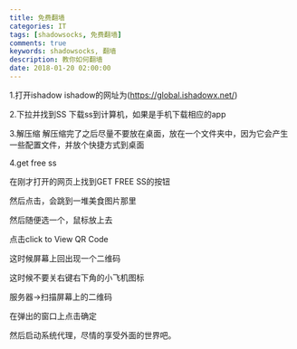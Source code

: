```yaml
---
title: 免费翻墙
categories: IT
tags: [shadowsocks, 免费翻墙]
comments: true
keywords: shadowsocks, 翻墙
description: 教你如何翻墙
date: 2018-01-20 02:00:00
---
```


1.打开ishadow
ishadow的网址为(https://global.ishadowx.net/)

2.下拉并找到SS
下载ss到计算机，如果是手机下载相应的app

3.解压缩
解压缩完了之后尽量不要放在桌面，放在一个文件夹中，因为它会产生一些配置文件，并放个快捷方式到桌面

4.get free ss

在刚才打开的网页上找到GET FREE SS的按钮

然后点击，会跳到一堆美食图片那里

然后随便选一个，鼠标放上去

点击click to View QR Code

这时候屏幕上回出现一个二维码

这时候不要关右键右下角的小飞机图标

服务器->扫描屏幕上的二维码

在弹出的窗口上点击确定

然后启动系统代理，尽情的享受外面的世界吧。
